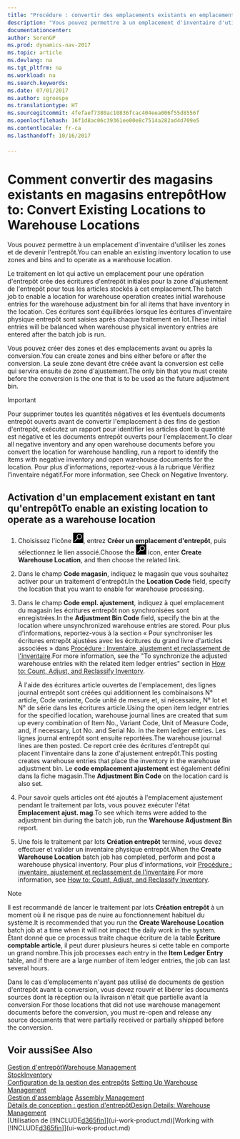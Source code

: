 ```yaml
---
title: "Procédure : convertir des emplacements existants en emplacements entrepôt"
description: "Vous pouvez permettre à un emplacement d'inventaire d'utiliser les zones et de devenir l'entrepôt."
documentationcenter: 
author: SorenGP
ms.prod: dynamics-nav-2017
ms.topic: article
ms.devlang: na
ms.tgt_pltfrm: na
ms.workload: na
ms.search.keywords: 
ms.date: 07/01/2017
ms.author: sgroespe
ms.translationtype: HT
ms.sourcegitcommit: 4fefaef7380ac10836fcac404eea006f55d8556f
ms.openlocfilehash: 16f1d8ac06c39361ee00e8c7514a282ad4d709e5
ms.contentlocale: fr-ca
ms.lasthandoff: 10/16/2017

---
```

# <a name="how-to-convert-existing-locations-to-warehouse-locations"></a><span data-ttu-id="99117-103">Comment convertir des magasins existants en magasins entrepôt</span><span class="sxs-lookup"><span data-stu-id="99117-103">How to: Convert Existing Locations to Warehouse Locations</span></span>
<span data-ttu-id="99117-104">Vous pouvez permettre à un emplacement d'inventaire d'utiliser les zones et de devenir l'entrepôt.</span><span class="sxs-lookup"><span data-stu-id="99117-104">You can enable an existing inventory location to use zones and bins and to operate as a warehouse location.</span></span>  

<span data-ttu-id="99117-105">Le traitement en lot qui active un emplacement pour une opération d'entrepôt crée des écritures d'entrepôt initiales pour la zone d'ajustement de l'entrepôt pour tous les articles stockés à cet emplacement.</span><span class="sxs-lookup"><span data-stu-id="99117-105">The batch job to enable a location for warehouse operation creates initial warehouse entries for the warehouse adjustment bin for all items that have inventory in the location.</span></span> <span data-ttu-id="99117-106">Ces écritures sont équilibrées lorsque les écritures d'inventaire physique entrepôt sont saisies après chaque traitement en lot.</span><span class="sxs-lookup"><span data-stu-id="99117-106">These initial entries will be balanced when warehouse physical inventory entries are entered after the batch job is run.</span></span>  

<span data-ttu-id="99117-107">Vous pouvez créer des zones et des emplacements avant ou après la conversion.</span><span class="sxs-lookup"><span data-stu-id="99117-107">You can create zones and bins either before or after the conversion.</span></span> <span data-ttu-id="99117-108">La seule zone devant être créée avant la conversion est celle qui servira ensuite de zone d'ajustement.</span><span class="sxs-lookup"><span data-stu-id="99117-108">The only bin that you must create before the conversion is the one that is to be used as the future adjustment bin.</span></span>  

> [!IMPORTANT]  
>  <span data-ttu-id="99117-109">Pour supprimer toutes les quantités négatives et les éventuels documents entrepôt ouverts avant de convertir l'emplacement à des fins de gestion d'entrepôt, exécutez un rapport pour identifier les articles dont la quantité est négative et les documents entrepôt ouverts pour l'emplacement.</span><span class="sxs-lookup"><span data-stu-id="99117-109">To clear all negative inventory and any open warehouse documents before you convert the location for warehouse handling, run a report to identify the items with negative inventory and open warehouse documents for the location.</span></span> <span data-ttu-id="99117-110">Pour plus d'informations, reportez\-vous à la rubrique Vérifiez l'inventaire négatif.</span><span class="sxs-lookup"><span data-stu-id="99117-110">For more information, see Check on Negative Inventory.</span></span>  

## <a name="to-enable-an-existing-location-to-operate-as-a-warehouse-location"></a><span data-ttu-id="99117-111">Activation d'un emplacement existant en tant qu'entrepôt</span><span class="sxs-lookup"><span data-stu-id="99117-111">To enable an existing location to operate as a warehouse location</span></span>  
1.  <span data-ttu-id="99117-112">Choisissez l'icône ![Page ou rapport pour la recherche](media/ui-search/search_small.png "icône Page ou rapport pour la recherche"), entrez **Créer un emplacement d'entrepôt**, puis sélectionnez le lien associé.</span><span class="sxs-lookup"><span data-stu-id="99117-112">Choose the ![Search for Page or Report](media/ui-search/search_small.png "Search for Page or Report icon") icon, enter **Create Warehouse Location**, and then choose the related link.</span></span>  
2.  <span data-ttu-id="99117-113">Dans le champ **Code magasin**, indiquez le magasin que vous souhaitez activer pour un traitement d'entrepôt.</span><span class="sxs-lookup"><span data-stu-id="99117-113">In the **Location Code** field, specify the location that you want to enable for warehouse processing.</span></span>  
3.  <span data-ttu-id="99117-114">Dans le champ **Code empl. ajustement**, indiquez à quel emplacement du magasin les écritures entrepôt non synchronisées sont enregistrées.</span><span class="sxs-lookup"><span data-stu-id="99117-114">In the **Adjustment Bin Code** field, specify the bin at the location where unsynchronized warehouse entries are stored.</span></span> <span data-ttu-id="99117-115">Pour plus d'informations, reportez-vous à la section « Pour synchroniser les écritures entrepôt ajustées avec les écritures du grand livre d'articles associées » dans [Procédure : Inventaire, ajustement et reclassement de l'inventaire](inventory-how-count-adjust-reclassify.md).</span><span class="sxs-lookup"><span data-stu-id="99117-115">For more information, see the "To synchronize the adjusted warehouse entries with the related item ledger entries" section in [How to: Count, Adjust, and Reclassify Inventory](inventory-how-count-adjust-reclassify.md).</span></span>  

    <span data-ttu-id="99117-116">À l'aide des écritures article ouvertes de l'emplacement, des lignes journal entrepôt sont créées qui additionnent les combinaisons N° article, Code variante, Code unité de mesure et, si nécessaire, N° lot et N° de série dans les écritures article.</span><span class="sxs-lookup"><span data-stu-id="99117-116">Using the open item ledger entries for the specified location, warehouse journal lines are created that sum up every combination of Item No., Variant Code, Unit of Measure Code, and, if necessary, Lot No. and Serial No. in the item ledger entries.</span></span> <span data-ttu-id="99117-117">Les lignes journal entrepôt sont ensuite reportées.</span><span class="sxs-lookup"><span data-stu-id="99117-117">The warehouse journal lines are then posted.</span></span> <span data-ttu-id="99117-118">Ce report crée des écritures d'entrepôt qui placent l'inventaire dans la zone d'ajustement entrepôt.</span><span class="sxs-lookup"><span data-stu-id="99117-118">This posting creates warehouse entries that place the inventory in the warehouse adjustment bin.</span></span> <span data-ttu-id="99117-119">Le **code emplacement ajustement** est également défini dans la fiche magasin.</span><span class="sxs-lookup"><span data-stu-id="99117-119">The **Adjustment Bin Code** on the location card is also set.</span></span>  

4.  <span data-ttu-id="99117-120">Pour savoir quels articles ont été ajoutés à l'emplacement ajustement pendant le traitement par lots, vous pouvez exécuter l'état **Emplacement ajust. mag**.</span><span class="sxs-lookup"><span data-stu-id="99117-120">To see which items were added to the adjustment bin during the batch job, run the **Warehouse Adjustment Bin** report.</span></span>  
5.  <span data-ttu-id="99117-121">Une fois le traitement par lots **Création entrepôt** terminé, vous devez effectuer et valider un inventaire physique entrepôt.</span><span class="sxs-lookup"><span data-stu-id="99117-121">When the **Create Warehouse Location** batch job has completed, perform and post a warehouse physical inventory.</span></span> <span data-ttu-id="99117-122">Pour plus d'informations, voir [Procédure : inventaire, ajustement et reclassement de l'inventaire](inventory-how-count-adjust-reclassify.md).</span><span class="sxs-lookup"><span data-stu-id="99117-122">For more information, see [How to: Count, Adjust, and Reclassify Inventory](inventory-how-count-adjust-reclassify.md).</span></span>  

> [!NOTE]  
>  <span data-ttu-id="99117-123">Il est recommandé de lancer le traitement par lots **Création entrepôt** à un moment où il ne risque pas de nuire au fonctionnement habituel du système.</span><span class="sxs-lookup"><span data-stu-id="99117-123">It is recommended that you run the **Create Warehouse Location** batch job at a time when it will not impact the daily work in the system.</span></span> <span data-ttu-id="99117-124">Étant donné que ce processus traite chaque écriture de la table **Écriture comptable article**, il peut durer plusieurs heures si cette table en comporte un grand nombre.</span><span class="sxs-lookup"><span data-stu-id="99117-124">This job processes each entry in the **Item Ledger Entry** table, and if there are a large number of item ledger entries, the job can last several hours.</span></span>  

 <span data-ttu-id="99117-125">Dans le cas d'emplacements n'ayant pas utilisé de documents de gestion d'entrepôt avant la conversion, vous devez rouvrir et libérer les documents sources dont la réception ou la livraison n'était que partielle avant la conversion.</span><span class="sxs-lookup"><span data-stu-id="99117-125">For those locations that did not use warehouse management documents before the conversion, you must re-open and release any source documents that were partially received or partially shipped before the conversion.</span></span>  

## <a name="see-also"></a><span data-ttu-id="99117-126">Voir aussi</span><span class="sxs-lookup"><span data-stu-id="99117-126">See Also</span></span>  
[<span data-ttu-id="99117-127">Gestion d'entrepôt</span><span class="sxs-lookup"><span data-stu-id="99117-127">Warehouse Management</span></span>](warehouse-manage-warehouse.md)  
[<span data-ttu-id="99117-128">Stock</span><span class="sxs-lookup"><span data-stu-id="99117-128">Inventory</span></span>](inventory-manage-inventory.md)  
<span data-ttu-id="99117-129">[Configuration de la gestion des entrepôts](warehouse-setup-warehouse.md)   </span><span class="sxs-lookup"><span data-stu-id="99117-129">[Setting Up Warehouse Management](warehouse-setup-warehouse.md)   </span></span>  
<span data-ttu-id="99117-130">[Gestion d'assemblage](assembly-assemble-items.md)  </span><span class="sxs-lookup"><span data-stu-id="99117-130">[Assembly Management](assembly-assemble-items.md)  </span></span>  
[<span data-ttu-id="99117-131">Détails de conception : gestion d'entrepôt</span><span class="sxs-lookup"><span data-stu-id="99117-131">Design Details: Warehouse Management</span></span>](design-details-warehouse-management.md)  
<span data-ttu-id="99117-132">[Utilisation de [!INCLUDE[d365fin](includes/d365fin_md.md)]](ui-work-product.md)</span><span class="sxs-lookup"><span data-stu-id="99117-132">[Working with [!INCLUDE[d365fin](includes/d365fin_md.md)]](ui-work-product.md)</span></span>

